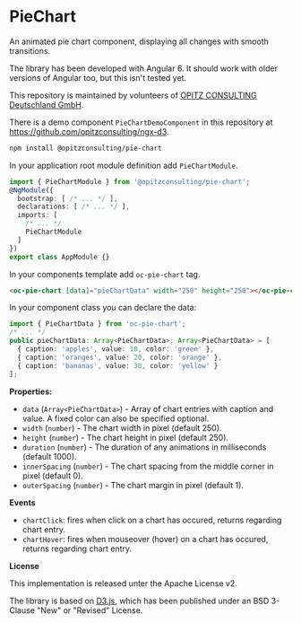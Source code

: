 # PieChart
An animated pie chart component, displaying all changes with smooth transitions.

The library has been developed with Angular 6. It should work with older versions of Angular too, but this isn't tested yet.

This repository is maintained by volunteers of [OPITZ CONSULTING Deutschland GmbH](https://www.opitz-consulting.com).


There is a demo component `PieChartDemoComponent` in this repository at https://github.com/opitzconsulting/ngx-d3.

```bash
npm install @opitzconsulting/pie-chart
```

In your application root module definition add `PieChartModule`.
```typescript
import { PieChartModule } from '@opitzconsulting/pie-chart';
@NgModule({
  bootstrap: [ /* ... */ ],
  declarations: [ /* ... */ ],
  imports: [
    /* ... */
    PieChartModule
  ]
})
export class AppModule {}
```

In your components template add `oc-pie-chart` tag.
```html
<oc-pie-chart [data]="pieChartData" width="250" height="250"></oc-pie-chart>
```

In your component class you can declare the data:
```typescript
import { PieChartData } from 'oc-pie-chart';
/* ... */
public pieChartData: Array<PieChartData>: Array<PieChartData> = [
  { caption: 'apples', value: 10, color: 'green' },
  { caption: 'oranges', value: 20, color: 'orange' },
  { caption: 'bananas', value: 30, color: 'yellow' }
];
```

**Properties:**
- `data` (`Array<PieChartData>`) - Array of chart entries with caption and value. A fixed color can also be specified optional.
- `width` (`number`) - The chart width in pixel (default 250).
- `height` (`number`) - The chart height in pixel (default 250).
- `duration` (`number`) - The duration of any animations in milliseconds (default 1000).
- `innerSpacing` (`number`) - The chart spacing from the middle corner in pixel (default 0).
- `outerSpacing` (`number`) - The chart margin in pixel (default 1).

**Events**
- `chartClick`: fires when click on a chart has occured, returns regarding chart entry.
- `chartHover`: fires when mouseover (hover) on a chart has occured, returns regarding chart entry.

**License**

This implementation is released unter the Apache License v2.

The library is based on [D3.js](https://github.com/d3), which has been published under an BSD 3-Clause "New" or "Revised" License.